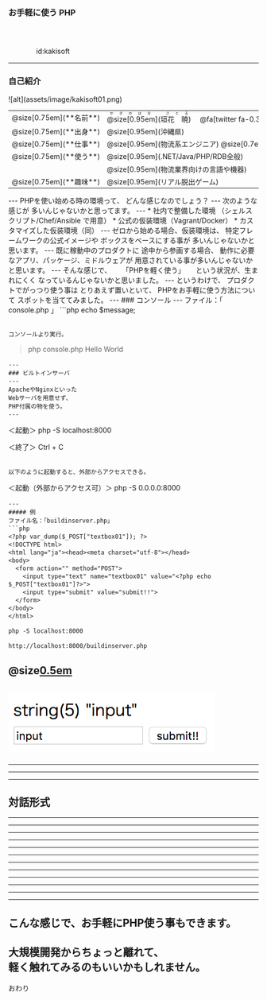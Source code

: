 ### お手軽に使う PHP

　
　  
　  
　　　　id:kakisoft

---
### 自己紹介

<div class="left">
![alt](assets/image/kakisoft01.png)
</div>

<div class="right">
  <table style="white-space: nowrap;border-style: none;">
    <tr>
      <td>@size[0.75em](**名前**)</td>
      <td>
        <ruby>
        <rb>@size[0.95em](垣花　暁)</rb>
        <rp>（</rp>
        <rt>かきのはな　さとる</rt>
        <rp>）</rp>
        </ruby>
        　@fa[twitter fa-0.3x][@size[0.7em](kakisoft_tab)](https://twitter.com/kakisoft_tab)
      </td>
    </tr>
    <tr>
      <td>@size[0.75em](**出身**)</td>
      <td>@size[0.95em](沖縄県)</td>
    </tr>
    <tr>
      <td>@size[0.75em](**仕事**)</td>
      <td>@size[0.95em](物流系エンジニア) @size[0.7em](（フリーランス）)</td>
    </tr>
    <tr>
      <td>@size[0.75em](**使う**)</td>
      <td>@size[0.95em](.NET/Java/PHP/RDB全般)</td>
    </tr>
    <tr>
      <td>&nbsp;</td>
      <td>@size[0.95em](物流業界向けの言語や機器)</td>
    </tr>
    <tr>
      <td>@size[0.75em](**趣味**)</td>
      <td>@size[0.95em](リアル脱出ゲーム)</td>
    </tr>
  </table>
</div>
---
PHPを使い始める時の環境って、  
どんな感じなのでしょう？
---
次のような感じが  
多いんじゃないかと思ってます。
---
 * 社内で整備した環境  
 （シェルスクリプト/Chef/Ansible で用意）
 * 公式の仮装環境（Vagrant/Docker）
 * カスタマイズした仮装環境（同）
---
ゼロから始める場合、仮装環境は、  
特定フレームワークの公式イメージや  
ボックスをベースにする事が  
多いんじゃないかと思います。
---
既に稼動中のプロダクトに
途中から参画する場合、
動作に必要なアプリ、パッケージ、ミドルウェアが  
用意されている事が多いんじゃないかと思います。
---
そんな感じで、  
　  
「PHPを軽く使う」  
　  
という状況が、生まれにくく  
なっているんじゃないかと思いました。
---
というわけで、
プロダクトでがっつり使う事は  
とりあえず置いといて、  
PHPをお手軽に使う方法について  
スポットを当ててみました。
---
### コンソール
---
ファイル：「 console.php 」
```php
<?php
$message = "Hello World";

echo $message;
```

コンソールより実行。
```
>php console.php
Hello World
```
---
### ビルトインサーバ
---
ApacheやNginxといった  
Webサーバを用意せず、
PHP付属の物を使う。
---
```
＜起動＞
php -S localhost:8000

＜終了＞
Ctrl + C
```
　  
以下のように起動すると、外部からアクセスできる。
```
＜起動（外部からアクセス可）＞
php -S 0.0.0.0:8000
```
---
##### 例
ファイル名：「buildinserver.php」
```php
<?php var_dump($_POST["textbox01"]); ?>
<!DOCTYPE html>
<html lang="ja"><head><meta charset="utf-8"></head>
<body>
  <form action="" method="POST">
    <input type="text" name="textbox01" value="<?php echo $_POST["textbox01"]?>">
    <input type="submit" value="submit!!">
  </form>
</body>
</html>
```
```
php -S localhost:8000
```
```
http://localhost:8000/buildinserver.php
```
@size[0.5em](※上記プログラムには深刻な脆弱性があります)
---
![alt](assets/image/img01.png)
---
---
---
---
## 対話形式　
---
---
---
---
---
---
---
---
---
---
---
---
こんな感じで、お手軽にPHP使う事もできます。
---
大規模開発からちょっと離れて、  
軽く触れてみるのもいいかもしれません。
---
おわり
